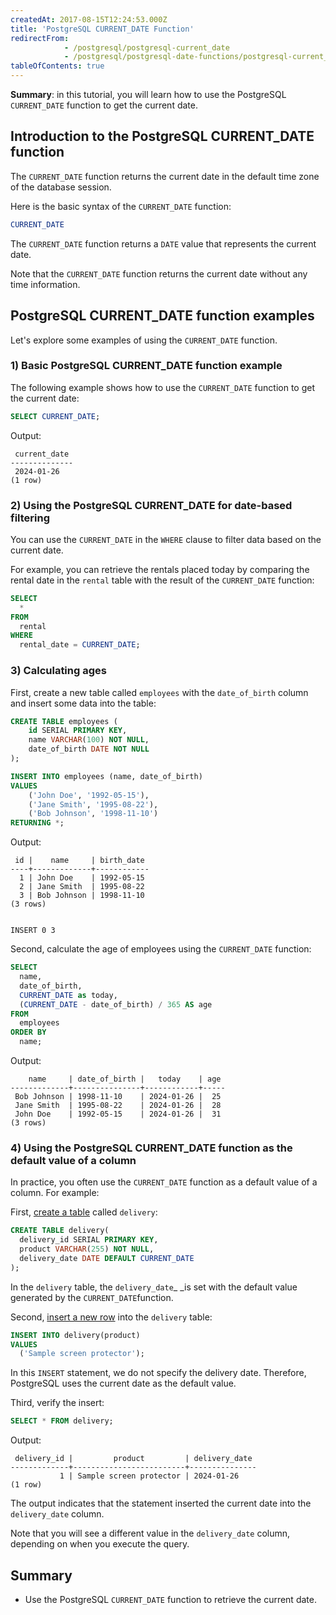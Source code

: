 ```yaml
---
createdAt: 2017-08-15T12:24:53.000Z
title: 'PostgreSQL CURRENT_DATE Function'
redirectFrom:
            - /postgresql/postgresql-current_date 
            - /postgresql/postgresql-date-functions/postgresql-current_date
tableOfContents: true
---
```


**Summary**: in this tutorial, you will learn how to use the PostgreSQL `CURRENT_DATE` function to get the current date.

## Introduction to the PostgreSQL CURRENT_DATE function

The `CURRENT_DATE` function returns the current date in the default time zone of the database session.

Here is the basic syntax of the `CURRENT_DATE` function:

```sql
CURRENT_DATE
```

The `CURRENT_DATE` function returns a `DATE` value that represents the current date.

Note that the `CURRENT_DATE` function returns the current date without any time information.

## PostgreSQL CURRENT_DATE function examples

Let's explore some examples of using the `CURRENT_DATE` function.

### 1) Basic PostgreSQL CURRENT_DATE function example

The following example shows how to use the `CURRENT_DATE` function to get the current date:

```sql
SELECT CURRENT_DATE;
```

Output:

```
 current_date
--------------
 2024-01-26
(1 row)
```

### 2) Using the PostgreSQL CURRENT_DATE for date-based filtering

You can use the `CURRENT_DATE` in the `WHERE` clause to filter data based on the current date.

For example, you can retrieve the rentals placed today by comparing the rental date in the `rental` table with the result of the `CURRENT_DATE` function:

```sql
SELECT
  *
FROM
  rental
WHERE
  rental_date = CURRENT_DATE;
```

### 3) Calculating ages

First, create a new table called `employees` with the `date_of_birth` column and insert some data into the table:

```sql
CREATE TABLE employees (
    id SERIAL PRIMARY KEY,
    name VARCHAR(100) NOT NULL,
    date_of_birth DATE NOT NULL
);

INSERT INTO employees (name, date_of_birth)
VALUES
    ('John Doe', '1992-05-15'),
    ('Jane Smith', '1995-08-22'),
    ('Bob Johnson', '1998-11-10')
RETURNING *;
```

Output:

```
 id |    name     | birth_date
----+-------------+------------
  1 | John Doe    | 1992-05-15
  2 | Jane Smith  | 1995-08-22
  3 | Bob Johnson | 1998-11-10
(3 rows)


INSERT 0 3
```

Second, calculate the age of employees using the `CURRENT_DATE` function:

```sql
SELECT
  name,
  date_of_birth,
  CURRENT_DATE as today,
  (CURRENT_DATE - date_of_birth) / 365 AS age
FROM
  employees
ORDER BY
  name;
```

Output:

```
    name     | date_of_birth |   today    | age
-------------+---------------+------------+-----
 Bob Johnson | 1998-11-10    | 2024-01-26 |  25
 Jane Smith  | 1995-08-22    | 2024-01-26 |  28
 John Doe    | 1992-05-15    | 2024-01-26 |  31
(3 rows)
```

### 4) Using the PostgreSQL CURRENT_DATE function as the default value of a column

In practice, you often use the `CURRENT_DATE` function as a default value of a column. For example:

First, [create a table](/postgresql/postgresql-create-table) called `delivery`:

```sql
CREATE TABLE delivery(
  delivery_id SERIAL PRIMARY KEY,
  product VARCHAR(255) NOT NULL,
  delivery_date DATE DEFAULT CURRENT_DATE
);
```

In the `delivery` table, the `delivery_date`\_ \_is set with the default value generated by the `CURRENT_DATE`function.

Second, [insert a new row](/postgresql/postgresql-insert) into the `delivery` table:

```sql
INSERT INTO delivery(product)
VALUES
  ('Sample screen protector');
```

In this `INSERT` statement, we do not specify the delivery date. Therefore, PostgreSQL uses the current date as the default value.

Third, verify the insert:

```sql
SELECT * FROM delivery;
```

Output:

```
 delivery_id |         product         | delivery_date
-------------+-------------------------+---------------
           1 | Sample screen protector | 2024-01-26
(1 row)
```

The output indicates that the statement inserted the current date into the `delivery_date` column.

Note that you will see a different value in the `delivery_date` column, depending on when you execute the query.

## Summary

- Use the PostgreSQL `CURRENT_DATE` function to retrieve the current date.
